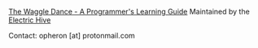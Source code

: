 [The Waggle Dance - A Programmer's Learning Guide](https://opheron.github.io/electric-hive-learning-guide/)
Maintained by the [Electric Hive](https://github.com/Electric-Hive/)

Contact: opheron [at] protonmail.com